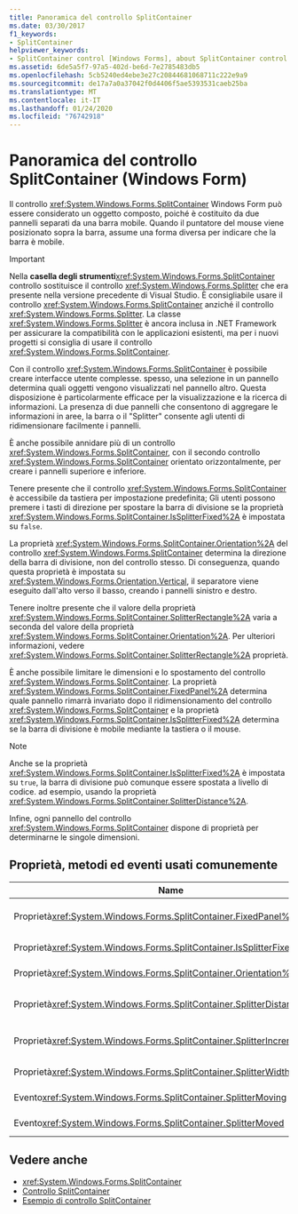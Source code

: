 ```yaml
---
title: Panoramica del controllo SplitContainer
ms.date: 03/30/2017
f1_keywords:
- SplitContainer
helpviewer_keywords:
- SplitContainer control [Windows Forms], about SplitContainer control
ms.assetid: 6de5a5f7-97a5-402d-be6d-7e2785483db5
ms.openlocfilehash: 5cb5240ed4ebe3e27c20844681068711c222e9a9
ms.sourcegitcommit: de17a7a0a37042f0d4406f5ae5393531caeb25ba
ms.translationtype: MT
ms.contentlocale: it-IT
ms.lasthandoff: 01/24/2020
ms.locfileid: "76742918"
---
```

# <a name="splitcontainer-control-overview-windows-forms"></a>Panoramica del controllo SplitContainer (Windows Form)
Il controllo <xref:System.Windows.Forms.SplitContainer> Windows Form può essere considerato un oggetto composto, poiché è costituito da due pannelli separati da una barra mobile. Quando il puntatore del mouse viene posizionato sopra la barra, assume una forma diversa per indicare che la barra è mobile.  
  
> [!IMPORTANT]
> Nella **casella degli strumenti**<xref:System.Windows.Forms.SplitContainer> controllo sostituisce il controllo <xref:System.Windows.Forms.Splitter> che era presente nella versione precedente di Visual Studio. È consigliabile usare il controllo <xref:System.Windows.Forms.SplitContainer> anziché il controllo <xref:System.Windows.Forms.Splitter>. La classe <xref:System.Windows.Forms.Splitter> è ancora inclusa in .NET Framework per assicurare la compatibilità con le applicazioni esistenti, ma per i nuovi progetti si consiglia di usare il controllo <xref:System.Windows.Forms.SplitContainer>.  
  
 Con il controllo <xref:System.Windows.Forms.SplitContainer> è possibile creare interfacce utente complesse. spesso, una selezione in un pannello determina quali oggetti vengono visualizzati nel pannello altro. Questa disposizione è particolarmente efficace per la visualizzazione e la ricerca di informazioni. La presenza di due pannelli che consentono di aggregare le informazioni in aree, la barra o il "Splitter" consente agli utenti di ridimensionare facilmente i pannelli.  
  
 È anche possibile annidare più di un controllo <xref:System.Windows.Forms.SplitContainer>, con il secondo controllo <xref:System.Windows.Forms.SplitContainer> orientato orizzontalmente, per creare i pannelli superiore e inferiore.  
  
 Tenere presente che il controllo <xref:System.Windows.Forms.SplitContainer> è accessibile da tastiera per impostazione predefinita; Gli utenti possono premere i tasti di direzione per spostare la barra di divisione se la proprietà <xref:System.Windows.Forms.SplitContainer.IsSplitterFixed%2A> è impostata su `false`.  
  
 La proprietà <xref:System.Windows.Forms.SplitContainer.Orientation%2A> del controllo <xref:System.Windows.Forms.SplitContainer> determina la direzione della barra di divisione, non del controllo stesso. Di conseguenza, quando questa proprietà è impostata su <xref:System.Windows.Forms.Orientation.Vertical>, il separatore viene eseguito dall'alto verso il basso, creando i pannelli sinistro e destro.  
  
 Tenere inoltre presente che il valore della proprietà <xref:System.Windows.Forms.SplitContainer.SplitterRectangle%2A> varia a seconda del valore della proprietà <xref:System.Windows.Forms.SplitContainer.Orientation%2A>. Per ulteriori informazioni, vedere <xref:System.Windows.Forms.SplitContainer.SplitterRectangle%2A> proprietà.  
  
 È anche possibile limitare le dimensioni e lo spostamento del controllo <xref:System.Windows.Forms.SplitContainer>. La proprietà <xref:System.Windows.Forms.SplitContainer.FixedPanel%2A> determina quale pannello rimarrà invariato dopo il ridimensionamento del controllo <xref:System.Windows.Forms.SplitContainer> e la proprietà <xref:System.Windows.Forms.SplitContainer.IsSplitterFixed%2A> determina se la barra di divisione è mobile mediante la tastiera o il mouse.  
  
> [!NOTE]
> Anche se la proprietà <xref:System.Windows.Forms.SplitContainer.IsSplitterFixed%2A> è impostata su `true`, la barra di divisione può comunque essere spostata a livello di codice. ad esempio, usando la proprietà <xref:System.Windows.Forms.SplitContainer.SplitterDistance%2A>.  
  
 Infine, ogni pannello del controllo <xref:System.Windows.Forms.SplitContainer> dispone di proprietà per determinarne le singole dimensioni.  
  
## <a name="commonly-used-properties-methods-and-events"></a>Proprietà, metodi ed eventi usati comunemente  
  
|Name|Descrizione|  
|----------|-----------------|  
|Proprietà<xref:System.Windows.Forms.SplitContainer.FixedPanel%2A>|Determina quale pannello rimarrà invariato dopo il ridimensionamento del controllo <xref:System.Windows.Forms.SplitContainer>.|  
|Proprietà<xref:System.Windows.Forms.SplitContainer.IsSplitterFixed%2A>|Determina se la barra di divisione può essere spostata con la tastiera o il mouse.|  
|Proprietà<xref:System.Windows.Forms.SplitContainer.Orientation%2A>|Determina se la barra di divisione è disposta verticalmente o orizzontalmente.|  
|Proprietà<xref:System.Windows.Forms.SplitContainer.SplitterDistance%2A>|Determina la distanza in pixel dal bordo sinistro o superiore alla barra di divisione mobile.|  
|Proprietà<xref:System.Windows.Forms.SplitContainer.SplitterIncrement%2A>|Determina la distanza minima, in pixel, che la barra di divisione può spostare dall'utente.|  
|Proprietà<xref:System.Windows.Forms.SplitContainer.SplitterWidth%2A>|Determina lo spessore, in pixel, della barra di divisione.|  
|Evento<xref:System.Windows.Forms.SplitContainer.SplitterMoving>|Si verifica quando la barra di divisione viene spostato.|  
|Evento<xref:System.Windows.Forms.SplitContainer.SplitterMoved>|Si verifica quando la barra di divisione viene spostata.|  
  
## <a name="see-also"></a>Vedere anche

- <xref:System.Windows.Forms.SplitContainer>
- [Controllo SplitContainer](splitcontainer-control-windows-forms.md)
- [Esempio di controllo SplitContainer](https://docs.microsoft.com/previous-versions/visualstudio/visual-studio-2008/0ffz7d1b(v=vs.90))
